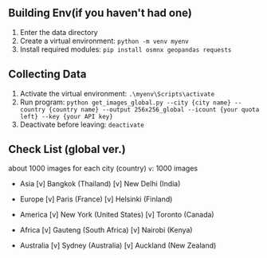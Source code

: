 

## Building Env(if you haven't had one)
1. Enter the data directory
2. Create a virtual environment: `python -m venv myenv`
3. Install required modules: `pip install osmnx geopandas requests`

## Collecting Data
1. Activate the virtual environment: `.\myenv\Scripts\activate`
2. Run program: `python get_images_global.py --city {city name} --country {country name} --output 256x256_global --icount {your quota left} --key {your API key}`
3. Deactivate before leaving: `deactivate`

## Check List (global ver.)
about 1000 images for each city (country)
`v`: 1000 images

- Asia
[v] Bangkok (Thailand)
[v] New Delhi (India)

- Europe
[v] Paris (France)
[v] Helsinki (Finland)

- America
[v] New York (United States)
[v] Toronto (Canada)

- Africa
[v] Gauteng (South Africa)
[v] Nairobi (Kenya)

- Australia
[v] Sydney (Australia)
[v] Auckland (New Zealand)